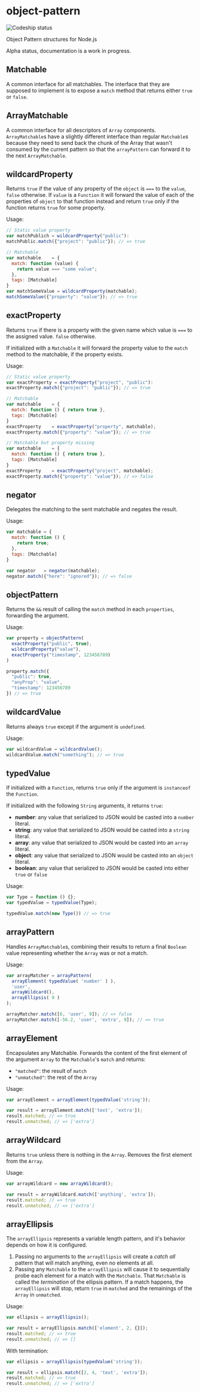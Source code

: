 object-pattern
==============

![Codeship status](https://codeship.com/projects/168ec210-8ee6-0132-51af-0a0cf4fe8e66/status?branch=master)

Object Pattern structures for Node.js

Alpha status, documentation is a work in progress.

Matchable
---------

A common interface for all matchables. The interface that they are supposed to
implement is to expose a `match`
method that returns either `true` or `false`.

ArrayMatchable
--------------

A common interface for all descriptors of `Array` components. `ArrayMatchable`s
have a slightly different interface than regular `Matchable`s because they
need to send back the chunk of the Array that wasn't consumed by the current
pattern so that the `arrayPattern` can forward it to the next
`ArrayMatchable`.

wildcardProperty
----------------

Returns `true` if the value of any property of the `object` is `===` to the
`value`, `false` otherwise. If `value` is a `Function` it will
forward the value of each of the properties of `object` to that function
instead and return `true` only if the function returns `true` for some
property.

Usage:

```javascript
// Static value property
var matchPublich = wildcardProperty("public"):
matchPublic.match({"project": "public"}); // => true

// Matchable
var matchable    = {
  match: function (value) {
    return value === "some value";
  },
  tags: [Matchable]
}
var matchSomeValue = wildcardProperty(matchable);
matchSomeValue({"property": "value"}); // => true
```

exactProperty
-------------

Returns `true` if there is a property with the given name which value is
`===` to the assigned value. `false` otherwise.

If initialized with a `Matchable` it will forward the property value to the
`match` method to the matchable, if the property exists.

Usage:

```javascript
// Static value property
var exactProperty = exactProperty("project", "public"):
exactProperty.match({"project": "public"}); // => true

// Matchable
var matchable    = {
  match: function () { return true },
  tags: [Matchable]
}
exactProperty    = exactProperty("property", matchable);
exactProperty.match({"property": "value"}); // => true

// Matchable but property missing
var matchable    = {
  match: function () { return true },
  tags: [Matchable]
}
exactProperty    = exactProperty("project", matchable);
exactProperty.match({"property": "value"}); // => false
```

negator
-------

Delegates the matching to the sent matchable and negates the result.

Usage:
```javascript
var matchable = {
  match: function () {
    return true;
  },
  tags: [Matchable]
}

var negator   = negator(matchable);
negator.match({"here": "ignored"}); // => false
```

objectPattern
-------------

Returns the `&&` result of calling the `match` method in each `properties`,
forwarding the argument.

Usage:
```javascript
var property = objectPattern(
  exactProperty("public", true),
  wildcardProperty("value"),
  exactProperty("timestamp", 123456789)
)

property.match({
  "public": true,
  "anyProp": "value",
  "timestamp": 123456789
}) // => true
```

wildcardValue
-------------

Returns always `true` except if the argument is `undefined`.

Usage:
```javascript
var wildcardValue = wildcardValue();
wildcardValue.match("something"); // => true
```

typedValue
----------

If initialized with a `Function`, returns `true` only if the argument is
`instanceof` the `Function`.

If initialized with the following `String` arguments, it returns `true`:

- **number**: any value that serialized to JSON would be casted into a
  `number` literal.
- **string**: any value that serialized to JSON would be casted into a
  `string` literal.
- **array**: any value that serialized to JSON would be casted into an
  `array` literal.
- **object**: any value that serialized to JSON would be casted into an
  `object` literal.
- **boolean**: any value that serialized to JSON would be casted into
  either `true` or `false`

Usage:

```javascript
var Type = function () {};
var typedValue = typedValue(Type);

typedValue.match(new Type()) // => true
```

arrayPattern
------------

Handles `ArrayMatchable`s, combining their results to return a final
`Boolean` value representing whether the `Array` was or not a match.

Usage:

```javascript
var arrayMatcher = arrayPattern(
  arrayElement( typedValue( 'number' ) ),
  'user',
  arrayWildcard(),
  arrayEllipsis( 9 )
);

arrayMatcher.match([6, 'user', 9]); // => false
arrayMatcher.match([-56.2, 'user', 'extra', 9]); // => true
```

arrayElement
------------

Encapsulates any Matchable. Forwards the content of the first element
of the argument `Array` to the `Matchable`'s `match` and returns:

- `"matched"`: the result of `match`
- `"unmatched"`: the rest of the `Array`

Usage:

```javascript
var arrayElement = arrayElement(typedValue('string'));

var result = arrayElement.match(['text', 'extra']);
result.matched; // => true
result.unmatched; // => ['extra']
```

arrayWildcard
-------------

Returns `true` unless there is nothing in the `Array`. Removes the first
element from the `Array`.

Usage:

```javascript
var arrayWildcard = new arrayWildcard();

var result = arrayWildcard.match(['anything', 'extra']);
result.matched; // => true
result.unmatched; // => ['extra']
```

arrayEllipsis
-------------

The `arrayEllipsis` represents a variable length pattern, and it's behavior
depends on how it is configured.

1. Passing no arguments to the `arrayEllipsis` will create a _catch all_
   pattern that will match anything, even no elements at all.
2. Passing any `Matchable` to the `arrayEllipsis` will cause it to
   sequentially probe each element for a match with the `Matchable`. That
   `Matchable` is called the _termination_ of the ellipsis pattern. If a
   match happens, the `arrayEllipsis` will stop, return `true` in `matched`
   and the remainings of the `Array` in `unmatched`.

Usage:

```javascript
var ellipsis = arrayEllipsis();

var result = arrayEllipsis.match(['element', 2, {}]);
result.matched; // => true
result.unmatched; // => []
```

With termination:

```javascript
var ellipsis = arrayEllipsis(typedValue('string'));

var result = ellipsis.match([2, 4, 'text', 'extra']);
result.matched; // => true
result.unmatched; // => ['extra']
```

